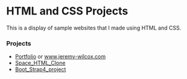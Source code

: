 # HTML and CSS Projects

This is a display of sample websites that I made using HTML and CSS.

### Projects
- [Portfolio](Portfolio) or www.jeremy-wilcox.com
- [Space_HTML_Clone](Space_HTML_Clone)
- [Boot_Strap4_project](Boot_Strap4_project)


